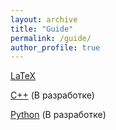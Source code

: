 ```yaml
---
layout: archive
title: "Guide"
permalink: /guide/
author_profile: true
---
```

[LaTeX](/guide/Latex)

[C++](/guide/Cpp) (В разработке)

[Python](/guide/Python) (В разработке) 